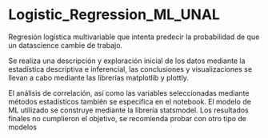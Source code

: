 # Logistic_Regression_ML_UNAL
 Regresión logística multivariable que intenta predecir la probabilidad de que un datascience cambie de trabajo.

Se realiza una descripción y exploración inicial de los datos mediante la estadística descriptiva e inferencial, las conclusiones y visualizaciones se llevan a cabo mediante las librerías matplotlib y plottly.

El análisis de correlación, así como las variables seleccionadas mediante métodos estadísticos también se especifica en el notebook.
El modelo de ML utilizado se construye mediante la librería statsmodel. Los resultados finales no cumplieron el objetivo, se recomienda probar con otro tipo de modelos
